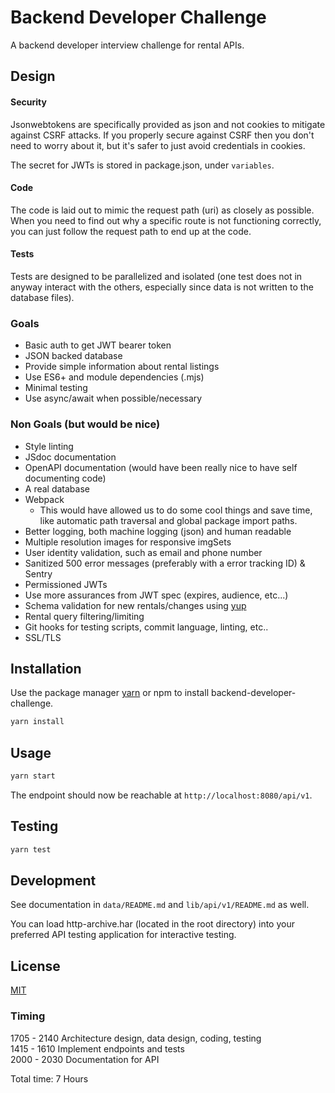 # Backend Developer Challenge

A backend developer interview challenge for rental APIs.

## Design
#### Security
Jsonwebtokens are specifically provided as json and not cookies to mitigate against CSRF attacks. If you properly secure against CSRF then you don't need to worry about it, but it's safer to just avoid credentials in cookies.

The secret for JWTs is stored in package.json, under `variables`.

#### Code
The code is laid out to mimic the request path (uri) as closely as possible. When you need to find out why a specific route is not functioning correctly, you can just follow the request path to end up at the code.

#### Tests
Tests are designed to be parallelized and isolated (one test does not in anyway interact with the others, especially since data is not written to the database files).

### Goals
- Basic auth to get JWT bearer token
- JSON backed database
- Provide simple information about rental listings
- Use ES6+ and module dependencies (.mjs)
- Minimal testing
- Use async/await when possible/necessary

### Non Goals (but would be nice)
- Style linting
- JSdoc documentation
- OpenAPI documentation (would have been really nice to have self documenting code)
- A real database
- Webpack
  - This would have allowed us to do some cool things and save time, like automatic path traversal and global package import paths.
- Better logging, both machine logging (json) and human readable
- Multiple resolution images for responsive imgSets
- User identity validation, such as email and phone number
- Sanitized 500 error messages (preferably with a error tracking ID) & Sentry
- Permissioned JWTs
- Use more assurances from JWT spec (expires, audience, etc...)
- Schema validation for new rentals/changes using [yup](https://www.npmjs.com/package/yup)
- Rental query filtering/limiting
- Git hooks for testing scripts, commit language, linting, etc..
- SSL/TLS

## Installation

Use the package manager [yarn](https://yarnpkg.com/) or npm to install backend-developer-challenge.

```bash
yarn install
```

## Usage

```bash
yarn start
```

The endpoint should now be reachable at `http://localhost:8080/api/v1`.

## Testing

```bash
yarn test
```

## Development
See documentation in `data/README.md` and `lib/api/v1/README.md` as well.

You can load http-archive.har (located in the root directory) into your preferred API testing application for interactive testing.

## License
[MIT](https://choosealicense.com/licenses/mit/)

### Timing
1705 - 2140 Architecture design, data design, coding, testing<br>
1415 - 1610 Implement endpoints and tests<br>
2000 - 2030 Documentation for API

Total time: 7 Hours
